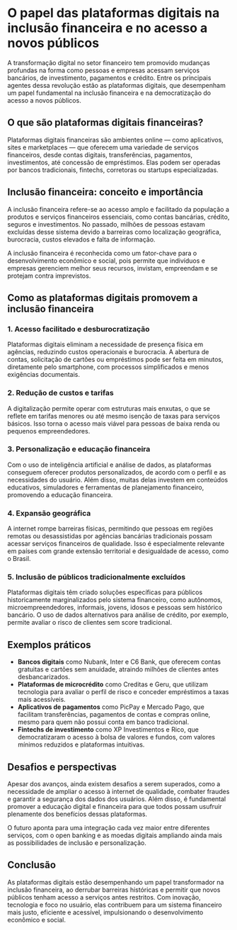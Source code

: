 # O papel das plataformas digitais na inclusão financeira e no acesso a novos públicos

A transformação digital no setor financeiro tem promovido mudanças profundas na forma como pessoas e empresas acessam serviços bancários, de investimento, pagamentos e crédito. Entre os principais agentes dessa revolução estão as plataformas digitais, que desempenham um papel fundamental na inclusão financeira e na democratização do acesso a novos públicos.

## O que são plataformas digitais financeiras?

Plataformas digitais financeiras são ambientes online — como aplicativos, sites e marketplaces — que oferecem uma variedade de serviços financeiros, desde contas digitais, transferências, pagamentos, investimentos, até concessão de empréstimos. Elas podem ser operadas por bancos tradicionais, fintechs, corretoras ou startups especializadas.

## Inclusão financeira: conceito e importância

A inclusão financeira refere-se ao acesso amplo e facilitado da população a produtos e serviços financeiros essenciais, como contas bancárias, crédito, seguros e investimentos. No passado, milhões de pessoas estavam excluídas desse sistema devido a barreiras como localização geográfica, burocracia, custos elevados e falta de informação.

A inclusão financeira é reconhecida como um fator-chave para o desenvolvimento econômico e social, pois permite que indivíduos e empresas gerenciem melhor seus recursos, invistam, empreendam e se protejam contra imprevistos.

## Como as plataformas digitais promovem a inclusão financeira

### 1. **Acesso facilitado e desburocratização**

Plataformas digitais eliminam a necessidade de presença física em agências, reduzindo custos operacionais e burocracia. A abertura de contas, solicitação de cartões ou empréstimos pode ser feita em minutos, diretamente pelo smartphone, com processos simplificados e menos exigências documentais.

### 2. **Redução de custos e tarifas**

A digitalização permite operar com estruturas mais enxutas, o que se reflete em tarifas menores ou até mesmo isenção de taxas para serviços básicos. Isso torna o acesso mais viável para pessoas de baixa renda ou pequenos empreendedores.

### 3. **Personalização e educação financeira**

Com o uso de inteligência artificial e análise de dados, as plataformas conseguem oferecer produtos personalizados, de acordo com o perfil e as necessidades do usuário. Além disso, muitas delas investem em conteúdos educativos, simuladores e ferramentas de planejamento financeiro, promovendo a educação financeira.

### 4. **Expansão geográfica**

A internet rompe barreiras físicas, permitindo que pessoas em regiões remotas ou desassistidas por agências bancárias tradicionais possam acessar serviços financeiros de qualidade. Isso é especialmente relevante em países com grande extensão territorial e desigualdade de acesso, como o Brasil.

### 5. **Inclusão de públicos tradicionalmente excluídos**

Plataformas digitais têm criado soluções específicas para públicos historicamente marginalizados pelo sistema financeiro, como autônomos, microempreendedores, informais, jovens, idosos e pessoas sem histórico bancário. O uso de dados alternativos para análise de crédito, por exemplo, permite avaliar o risco de clientes sem score tradicional.

## Exemplos práticos

- **Bancos digitais** como Nubank, Inter e C6 Bank, que oferecem contas gratuitas e cartões sem anuidade, atraindo milhões de clientes antes desbancarizados.
- **Plataformas de microcrédito** como Creditas e Geru, que utilizam tecnologia para avaliar o perfil de risco e conceder empréstimos a taxas mais acessíveis.
- **Aplicativos de pagamentos** como PicPay e Mercado Pago, que facilitam transferências, pagamentos de contas e compras online, mesmo para quem não possui conta em banco tradicional.
- **Fintechs de investimento** como XP Investimentos e Rico, que democratizaram o acesso à bolsa de valores e fundos, com valores mínimos reduzidos e plataformas intuitivas.

## Desafios e perspectivas

Apesar dos avanços, ainda existem desafios a serem superados, como a necessidade de ampliar o acesso à internet de qualidade, combater fraudes e garantir a segurança dos dados dos usuários. Além disso, é fundamental promover a educação digital e financeira para que todos possam usufruir plenamente dos benefícios dessas plataformas.

O futuro aponta para uma integração cada vez maior entre diferentes serviços, com o open banking e as moedas digitais ampliando ainda mais as possibilidades de inclusão e personalização.

## Conclusão

As plataformas digitais estão desempenhando um papel transformador na inclusão financeira, ao derrubar barreiras históricas e permitir que novos públicos tenham acesso a serviços antes restritos. Com inovação, tecnologia e foco no usuário, elas contribuem para um sistema financeiro mais justo, eficiente e acessível, impulsionando o desenvolvimento econômico e social.